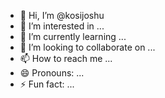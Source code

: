 - 👋 Hi, I’m @kosijoshu
- 👀 I’m interested in ...
- 🌱 I’m currently learning ...
- 💞️ I’m looking to collaborate on ...
- 📫 How to reach me ...
- 😄 Pronouns: ...
- ⚡ Fun fact: ...

<!---
kosijoshu/kosijoshu is a ✨ special ✨ repository because its `README.md` (this file) appears on your GitHub profile.
You can click the Preview link to take a look at your changes.
--->
